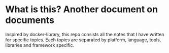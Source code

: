 # What is this? Another document on documents

Inspired by docker-library, this repo consists all the notes that I have written for specific topics. Each topics are
separated by platform, language, tools, libraries and framework specific.
